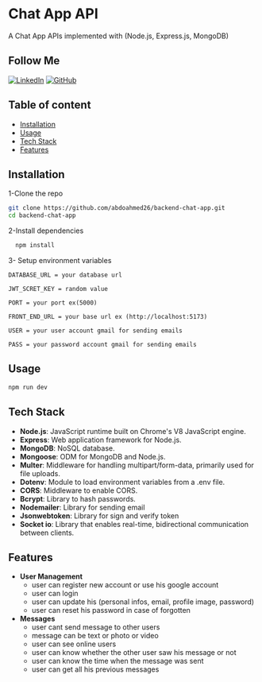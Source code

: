 # Chat App API

A Chat App APIs implemented with (Node.js, Express.js, MongoDB)




## Follow Me
[![LinkedIn](https://img.shields.io/badge/LinkedIn-Connect-blue?style=flat&logo=linkedin&labelColor=blue)](https://www.linkedin.com/in/abdo-ahmed-67185a28a?utm_source=share&utm_campaign=share_via&utm_content=profile&utm_medium=android_app)
 [![GitHub](https://img.shields.io/badge/GitHub-Follow-black?style=flat&logo=github&labelColor=black)](https://github.com/abdoahmed26)





## Table of content
- [Installation](#Installation)
- [Usage](#Usage)
- [Tech Stack](#Tech-Stack)
- [Features](#Features)

## Installation

1-Clone the repo 

```bash
git clone https://github.com/abdoahmed26/backend-chat-app.git
cd backend-chat-app
```
2-Install dependencies

```bash
  npm install
```
3- Setup environment variables
```env
DATABASE_URL = your database url

JWT_SCRET_KEY = random value

PORT = your port ex(5000)

FRONT_END_URL = your base url ex (http://localhost:5173)

USER = your user account gmail for sending emails

PASS = your password account gmail for sending emails

```
## Usage

```bash
npm run dev
```


## Tech Stack
- **Node.js**: JavaScript runtime built on Chrome's V8 JavaScript engine.
- **Express**: Web application framework for Node.js.
- **MongoDB**: NoSQL database.
- **Mongoose**: ODM for MongoDB and Node.js.
- **Multer**: Middleware for handling multipart/form-data,   primarily used for file uploads.
- **Dotenv**: Module to load environment variables from a .env file.
- **CORS**: Middleware to enable CORS.
- **Bcrypt**: Library to hash passwords.
- **Nodemailer**: Library for sending email
- **Jsonwebtoken**: Library for sign and verify token 
- **Socket io**: Library that enables real-time, bidirectional communication between clients.


## Features

- **User Management** 
    - user can register new account or use  his google account
    - user can login 
    - user can update his (personal infos, email, profile image, password)
    - user can reset his password in case of forgotten 
- **Messages**
    - user cant send message to other users
    - message can be text or photo or video
    - user can see online users
    - user can know whether the other user saw his message or not
    - user can know the time when the message was sent
    - user can get all his previous messages